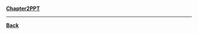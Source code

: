 **[Chapter2PPT](https://drive.google.com/file/d/1jrtoUzs0XFVOwqSxwef9FkLBVJ69CRXr/view?usp=sharing)**

---
**[Back](PEPRELIM_CH2.md)**